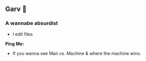 ## Garv 🤡

### A wannabe absurdist

- I edit files

**Ping Me:** 
- If you wanna see Man vs. Machine & where the machine wins.


